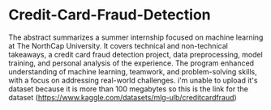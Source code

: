# Credit-Card-Fraud-Detection
The abstract summarizes a summer internship focused on machine learning at The NorthCap University. It covers technical and non-technical takeaways, a credit card fraud detection project, data preprocessing, model training, and personal analysis of the experience. The program enhanced understanding of machine learning, teamwork, and problem-solving skills, with a focus on addressing real-world challenges.
i'm unable to upload it's dataset because it is more than 100 megabytes so this is the link for the dataset (https://www.kaggle.com/datasets/mlg-ulb/creditcardfraud)
